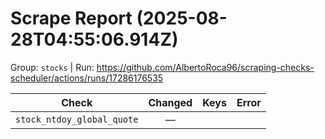 # Scrape Report (2025-08-28T04:55:06.914Z)

Group: `stocks`  |  Run: https://github.com/AlbertoRoca96/scraping-checks-scheduler/actions/runs/17286176535

| Check | Changed | Keys | Error |
|---|:---:|:--|:--|
| `stock_ntdoy_global_quote` | — |  |  |
